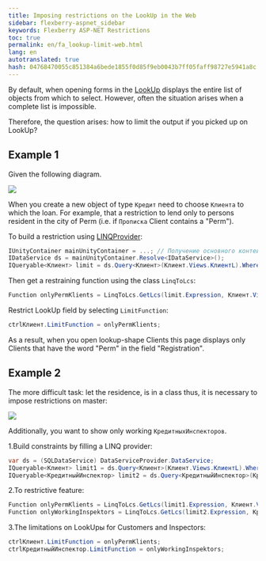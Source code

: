 ```yaml
--- 
title: Imposing restrictions on the LookUp in the Web 
sidebar: flexberry-aspnet_sidebar 
keywords: Flexberry ASP-NET Restrictions 
toc: true 
permalink: en/fa_lookup-limit-web.html 
lang: en 
autotranslated: true 
hash: 04768470055c851384a6bede1855f0d85f9eb0043b7ff05faff98727e5941a8c 
--- 
```


By default, when opening forms in the [LookUp](fa_lookup-overview.html) displays the entire list of objects from which to select. However, often the situation arises when a complete list is impossible. 

Therefore, the question arises: how to limit the output if you picked up on LookUp? 

## Example 1 

Given the following diagram. 

![](/images/pages/products/flexberry-aspnet/controls/lookup/filter-ex-diagram.png) 

When you create a new object of type `Кредит` need to choose `Клиента` to which the loan. For example, that a restriction to lend only to persons resident in the city of Perm (i.e. if `Прописка` Client contains a "Perm"). 

To build a restriction using [LINQProvider](fo_linq-provider.html): 

```csharp
IUnityContainer mainUnityContainer = ...; // Получение основного контейнера для работы с Unity.
IDataService ds = mainUnityContainer.Resolve<IDataService>();
IQueryable<Клиент> limit = ds.Query<Клиент>(Клиент.Views.КлиентL).Where(klient => klient.Прописка.Contains("Perm"));
```

Then get a restraining function using the class `LinqToLcs`: 

```csharp
Function onlyPermKlients = LinqToLcs.GetLcs(limit.Expression, Клиент.Views.КлиентL).LimitFunction;
``` 

Restrict LookUp field by selecting `LimitFunction`: 

```csharp
ctrlКлиент.LimitFunction = onlyPermKlients;
``` 

As a result, when you open lookup-shape Clients this page displays only Clients that have the word "Perm" in the field "Registration". 

## Example 2 

The more difficult task: let the residence, is in a class thus, it is necessary to impose restrictions on master: 

![](/images/pages/products/flexberry-aspnet/controls/lookup/kredit-diagramm.png) 

Additionally, you want to show only working `КредитныхИнспекторов`. 

1.Build constraints by filling a LINQ provider: 

```csharp
var ds = (SQLDataService) DataServiceProvider.DataService;
IQueryable<Клиент> limit1 = ds.Query<Клиент>(Клиент.Views.КлиентL).Where(klient => klient.Прописка.Город == "Perm");
IQueryable<КредитныйИнспектор> limit2 = ds.Query<КредитныйИнспектор>(КредитныйИнспектор.Views.КредитныйИнспекторL).Where(insp => insp.Работает);
``` 

2.To restrictive feature: 

```csharp
Function onlyPermKlients = LinqToLcs.GetLcs(limit1.Expression, Клиент.Views.КлиентL).LimitFunction;
Function onlyWorkingInspektors = LinqToLcs.GetLcs(limit2.Expression, КредитныйИнспектор.Views.КредитныйИнспекторL).LimitFunction;
``` 

3.The limitations on LookUpы for Customers and Inspectors: 

```csharp
ctrlКлиент.LimitFunction = onlyPermKlients;
ctrlКредитныйИнспектор.LimitFunction = onlyWorkingInspektors;
``` 



